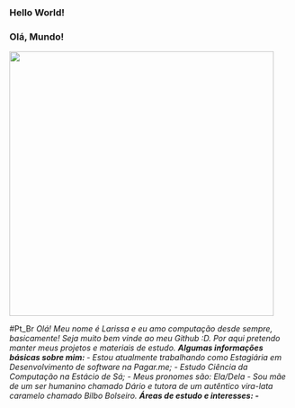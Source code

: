 ### Hello World!
### Olá, Mundo!
<p alighn="center">
    <img width="470" src=larissamilhorance/20221027_0020201.gif">
</p>
#Pt_Br
 <i alighn="right">
 Olá! Meu nome é Larissa e eu amo computação desde sempre, basicamente!
 Seja muito bem vinde ao meu Github :D. Por aqui pretendo manter meus projetos e materiais de estudo.  
<b> Algumas informações básicas sobre mim: </b>
 - Estou atualmente trabalhando como Estagiária em Desenvolvimento de software na Pagar.me;
 - Estudo Ciência da Computação na Estácio de Sá;
 - Meus pronomes são: Ela/Dela
 - Sou mãe de um ser humanino chamado Dário e tutora de um autêntico vira-lata caramelo chamado Bilbo Bolseiro. 
<b> Áreas de estudo e interesses:
 -    
 </i>
